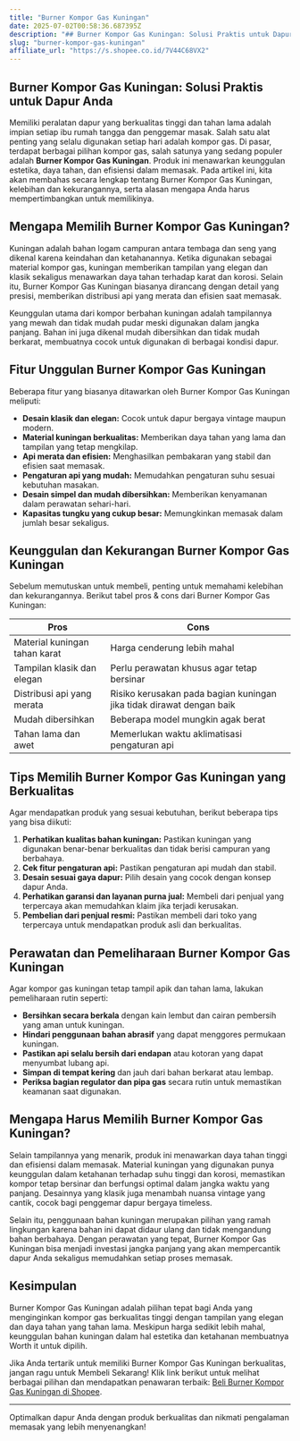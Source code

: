 ```yaml
---
title: "Burner Kompor Gas Kuningan"
date: 2025-07-02T00:58:36.687395Z
description: "## Burner Kompor Gas Kuningan: Solusi Praktis untuk Dapur Anda..."
slug: "burner-kompor-gas-kuningan"
affiliate_url: "https://s.shopee.co.id/7V44C68VX2"
---
```

## Burner Kompor Gas Kuningan: Solusi Praktis untuk Dapur Anda

Memiliki peralatan dapur yang berkualitas tinggi dan tahan lama adalah impian setiap ibu rumah tangga dan penggemar masak. Salah satu alat penting yang selalu digunakan setiap hari adalah kompor gas. Di pasar, terdapat berbagai pilihan kompor gas, salah satunya yang sedang populer adalah **Burner Kompor Gas Kuningan**. Produk ini menawarkan keunggulan estetika, daya tahan, dan efisiensi dalam memasak. Pada artikel ini, kita akan membahas secara lengkap tentang Burner Kompor Gas Kuningan, kelebihan dan kekurangannya, serta alasan mengapa Anda harus mempertimbangkan untuk memilikinya.

## Mengapa Memilih Burner Kompor Gas Kuningan?

Kuningan adalah bahan logam campuran antara tembaga dan seng yang dikenal karena keindahan dan ketahanannya. Ketika digunakan sebagai material kompor gas, kuningan memberikan tampilan yang elegan dan klasik sekaligus menawarkan daya tahan terhadap karat dan korosi. Selain itu, Burner Kompor Gas Kuningan biasanya dirancang dengan detail yang presisi, memberikan distribusi api yang merata dan efisien saat memasak.

Keunggulan utama dari kompor berbahan kuningan adalah tampilannya yang mewah dan tidak mudah pudar meski digunakan dalam jangka panjang. Bahan ini juga dikenal mudah dibersihkan dan tidak mudah berkarat, membuatnya cocok untuk digunakan di berbagai kondisi dapur.

## Fitur Unggulan Burner Kompor Gas Kuningan

Beberapa fitur yang biasanya ditawarkan oleh Burner Kompor Gas Kuningan meliputi:

- **Desain klasik dan elegan:** Cocok untuk dapur bergaya vintage maupun modern.
- **Material kuningan berkualitas:** Memberikan daya tahan yang lama dan tampilan yang tetap mengkilap.
- **Api merata dan efisien:** Menghasilkan pembakaran yang stabil dan efisien saat memasak.
- **Pengaturan api yang mudah:** Memudahkan pengaturan suhu sesuai kebutuhan masakan.
- **Desain simpel dan mudah dibersihkan:** Memberikan kenyamanan dalam perawatan sehari-hari.
- **Kapasitas tungku yang cukup besar:** Memungkinkan memasak dalam jumlah besar sekaligus.

## Keunggulan dan Kekurangan Burner Kompor Gas Kuningan

Sebelum memutuskan untuk membeli, penting untuk memahami kelebihan dan kekurangannya. Berikut tabel pros & cons dari Burner Kompor Gas Kuningan:

| **Pros**                         | **Cons**                            |
|----------------------------------|-------------------------------------|
| Material kuningan tahan karat   | Harga cenderung lebih mahal       |
| Tampilan klasik dan elegan     | Perlu perawatan khusus agar tetap bersinar |
| Distribusi api yang merata     | Risiko kerusakan pada bagian kuningan jika tidak dirawat dengan baik |
| Mudah dibersihkan             | Beberapa model mungkin agak berat |
| Tahan lama dan awet           | Memerlukan waktu aklimatisasi pengaturan api |

## Tips Memilih Burner Kompor Gas Kuningan yang Berkualitas

Agar mendapatkan produk yang sesuai kebutuhan, berikut beberapa tips yang bisa diikuti:

1. **Perhatikan kualitas bahan kuningan:** Pastikan kuningan yang digunakan benar-benar berkualitas dan tidak berisi campuran yang berbahaya.
2. **Cek fitur pengaturan api:** Pastikan pengaturan api mudah dan stabil.
3. **Desain sesuai gaya dapur:** Pilih desain yang cocok dengan konsep dapur Anda.
4. **Perhatikan garansi dan layanan purna jual:** Membeli dari penjual yang terpercaya akan memudahkan klaim jika terjadi kerusakan.
5. **Pembelian dari penjual resmi:** Pastikan membeli dari toko yang terpercaya untuk mendapatkan produk asli dan berkualitas.

## Perawatan dan Pemeliharaan Burner Kompor Gas Kuningan

Agar kompor gas kuningan tetap tampil apik dan tahan lama, lakukan pemeliharaan rutin seperti:

- **Bersihkan secara berkala** dengan kain lembut dan cairan pembersih yang aman untuk kuningan.
- **Hindari penggunaan bahan abrasif** yang dapat menggores permukaan kuningan.
- **Pastikan api selalu bersih dari endapan** atau kotoran yang dapat menyumbat lubang api.
- **Simpan di tempat kering** dan jauh dari bahan berkarat atau lembap.
- **Periksa bagian regulator dan pipa gas** secara rutin untuk memastikan keamanan saat digunakan.

## Mengapa Harus Memilih Burner Kompor Gas Kuningan?

Selain tampilannya yang menarik, produk ini menawarkan daya tahan tinggi dan efisiensi dalam memasak. Material kuningan yang digunakan punya keunggulan dalam ketahanan terhadap suhu tinggi dan korosi, memastikan kompor tetap bersinar dan berfungsi optimal dalam jangka waktu yang panjang. Desainnya yang klasik juga menambah nuansa vintage yang cantik, cocok bagi penggemar dapur bergaya timeless.

Selain itu, penggunaan bahan kuningan merupakan pilihan yang ramah lingkungan karena bahan ini dapat didaur ulang dan tidak mengandung bahan berbahaya. Dengan perawatan yang tepat, Burner Kompor Gas Kuningan bisa menjadi investasi jangka panjang yang akan mempercantik dapur Anda sekaligus memudahkan setiap proses memasak.

## Kesimpulan

Burner Kompor Gas Kuningan adalah pilihan tepat bagi Anda yang menginginkan kompor gas berkualitas tinggi dengan tampilan yang elegan dan daya tahan yang tahan lama. Meskipun harga sedikit lebih mahal, keunggulan bahan kuningan dalam hal estetika dan ketahanan membuatnya Worth it untuk dipilih.

Jika Anda tertarik untuk memiliki Burner Kompor Gas Kuningan berkualitas, jangan ragu untuk Membeli Sekarang! Klik link berikut untuk melihat berbagai pilihan dan mendapatkan penawaran terbaik: [Beli Burner Kompor Gas Kuningan di Shopee](https://s.shopee.co.id/7V44C68VX2).

---

Optimalkan dapur Anda dengan produk berkualitas dan nikmati pengalaman memasak yang lebih menyenangkan!